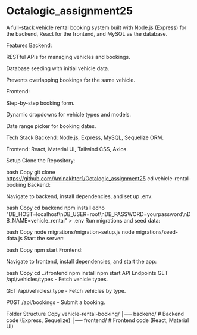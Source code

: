 # Octalogic_assignment25

A full-stack vehicle rental booking system built with Node.js (Express) for the backend, React for the frontend, and MySQL as the database.

Features
Backend:

RESTful APIs for managing vehicles and bookings.

Database seeding with initial vehicle data.

Prevents overlapping bookings for the same vehicle.

Frontend:

Step-by-step booking form.

Dynamic dropdowns for vehicle types and models.

Date range picker for booking dates.

Tech Stack
Backend: Node.js, Express, MySQL, Sequelize ORM.

Frontend: React, Material UI, Tailwind CSS, Axios.

Setup
Clone the Repository:

bash
Copy
git clone https://github.com/Aminakhter1/Octalogic_assignment25
cd vehicle-rental-booking
Backend:

Navigate to backend, install dependencies, and set up .env:

bash
Copy
cd backend
npm install
echo "DB_HOST=localhost\nDB_USER=root\nDB_PASSWORD=yourpassword\nDB_NAME=vehicle_rental" > .env
Run migrations and seed data:

bash
Copy
node migrations/migration-setup.js
node migrations/seed-data.js
Start the server:

bash
Copy
npm start
Frontend:

Navigate to frontend, install dependencies, and start the app:

bash
Copy
cd ../frontend
npm install
npm start
API Endpoints
GET /api/vehicles/types - Fetch vehicle types.

GET /api/vehicles/:type - Fetch vehicles by type.

POST /api/bookings - Submit a booking.

Folder Structure
Copy
vehicle-rental-booking/
│── backend/               # Backend code (Express, Sequelize)
│── frontend/              # Frontend code (React, Material UI)
